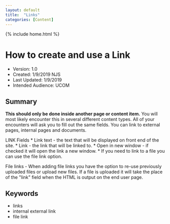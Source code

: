 ```yaml
---
layout: default
title:  "Links"
categories: [Content] 
---
```

{% include home.html %}

# How to create and use a Link

* Version: 1.0
* Created: 1/9/2019 NJS
* Last Updated: 1/9/2019 
* Intended Audience: UCOM

 ## Summary

 **This should only be done inside another page or content item.** You will most likely encounter this in several different content types. All of your encounters will ask you to fill out the same fields. You can link to external pages, internal pages and documents.


 LINK Fields
    * Link text - the text that will be displayed on front end of the site.
    * Link - the link that will be linked to.
    * Open in new window - if checked it will open the link a new window.
    * If you need to link to a file you can use the file link option.

 File links - When adding file links you have the option to re-use previously uploaded files or upload new files. If a file is uploaded it will take the place of the "link" field when the HTML is output on the end user page.


 ## Keywords

 * links
* internal external link
* file link
